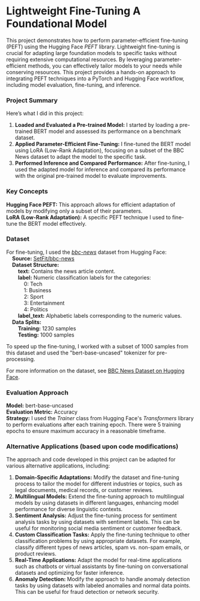 # Lightweight Fine-Tuning A Foundational Model
This project demonstrates how to perform parameter-efficient fine-tuning (PEFT) using the Hugging Face *PEFT* library. Lightweight fine-tuning is crucial for adapting large foundation models to specific tasks without requiring extensive computational resources. By leveraging parameter-efficient methods, you can effectively tailor models to your needs while conserving resources. This project provides a hands-on approach to integrating PEFT techniques into a PyTorch and Hugging Face workflow, including model evaluation, fine-tuning, and inference. 

### Project Summary
Here’s what I did in this project:
   1. **Loaded and Evaluated a Pre-trained Model:** I started by loading a pre-trained BERT model and assessed its performance on a benchmark dataset.
   2. **Applied Parameter-Efficient Fine-Tuning:** I fine-tuned the BERT model using LoRA (Low-Rank Adaptation), focusing on a subset of the BBC News dataset to adapt the model to the specific task.
   3. **Performed Inference and Compared Performance:** After fine-tuning, I used the adapted model for inference and compared its performance with the original pre-trained model to evaluate improvements.

### Key Concepts
**Hugging Face PEFT:** This approach allows for efficient adaptation of models by modifying only a subset of their parameters. <br/>
**LoRA (Low-Rank Adaptation):** A specific PEFT technique I used to fine-tune the BERT model effectively.

### Dataset
For fine-tuning, I used the *[bbc-news](https://huggingface.co/datasets/SetFit/bbc-news)* dataset from Hugging Face: <br/>
&nbsp; &nbsp; **Source:** [SetFit/bbc-news](https://huggingface.co/datasets/SetFit/bbc-news) <br/>
&nbsp; &nbsp; **Dataset Structure:** <br/>
&nbsp; &nbsp; &nbsp; &nbsp; **text:** Contains the news article content. <br/>
&nbsp; &nbsp; &nbsp; &nbsp; **label:** Numeric classification labels for the categories:<br/>
&nbsp; &nbsp; &nbsp; &nbsp; &nbsp; &nbsp; 0: Tech <br/>
&nbsp; &nbsp; &nbsp; &nbsp; &nbsp; &nbsp; 1: Business <br/>
&nbsp; &nbsp; &nbsp; &nbsp; &nbsp; &nbsp; 2: Sport <br/>
&nbsp; &nbsp; &nbsp; &nbsp; &nbsp; &nbsp; 3: Entertainment <br/>
&nbsp; &nbsp; &nbsp; &nbsp; &nbsp; &nbsp; 4: Politics <br/>
&nbsp; &nbsp; &nbsp; &nbsp; **label_text:** Alphabetic labels corresponding to the numeric values. <br/>
&nbsp; &nbsp; **Data Splits:** <br/>
&nbsp; &nbsp; &nbsp; &nbsp; **Training:** 1230 samples <br/>
&nbsp; &nbsp; &nbsp; &nbsp; **Testing:** 1000 samples <br/>

To speed up the fine-tuning, I worked with a subset of 1000 samples from this dataset and used the "bert-base-uncased" tokenizer for pre-processing.

For more information on the dataset, see [BBC News Dataset on Hugging Face](https://huggingface.co/datasets/SetFit/bbc-news).

### Evaluation Approach
**Model:** bert-base-uncased <br/>
**Evaluation Metric:** Accuracy <br/>
**Strategy:** I used the *Trainer* class from Hugging Face's *Transformers* library to perform evaluations after each training epoch. There were 5 training epochs to ensure maximum accuracy in a reasonable timeframe.

### Alternative Applications (based upon code modifications)
The approach and code developed in this project can be adapted for various alternative applications, including:
  1. **Domain-Specific Adaptations:** Modify the dataset and fine-tuning process to tailor the model for different industries or topics, such as legal documents, medical records, or customer reviews.
  2. **Multilingual Models:** Extend the fine-tuning approach to multilingual models by using datasets in different languages, enhancing model performance for diverse linguistic contexts.
  3. **Sentiment Analysis:** Adjust the fine-tuning process for sentiment analysis tasks by using datasets with sentiment labels. This can be useful for monitoring social media sentiment or customer feedback.
  4. **Custom Classification Tasks:** Apply the fine-tuning technique to other classification problems by using appropriate datasets. For example, classify different types of news articles, spam vs. non-spam emails, or product reviews.
  5. **Real-Time Applications:** Adapt the model for real-time applications such as chatbots or virtual assistants by fine-tuning on conversational datasets and optimizing for faster inference.
  6. **Anomaly Detection:** Modify the approach to handle anomaly detection tasks by using datasets with labeled anomalies and normal data points. This can be useful for fraud detection or network security.

